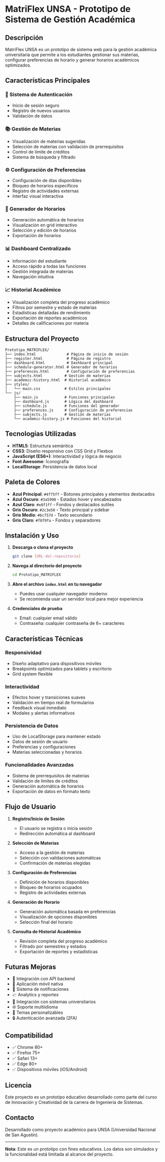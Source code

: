 # MatriFlex UNSA - Prototipo de Sistema de Gestión Académica

## Descripción
MatriFlex UNSA es un prototipo de sistema web para la gestión académica universitaria que permite a los estudiantes gestionar sus materias, configurar preferencias de horario y generar horarios académicos optimizados.

## Características Principales

### 🔐 Sistema de Autenticación
- Inicio de sesión seguro
- Registro de nuevos usuarios
- Validación de datos

### 📚 Gestión de Materias
- Visualización de materias sugeridas
- Selección de materias con validación de prerrequisitos
- Control de límite de créditos
- Sistema de búsqueda y filtrado

### ⚙️ Configuración de Preferencias
- Configuración de días disponibles
- Bloqueo de horarios específicos
- Registro de actividades externas
- Interfaz visual interactiva

### 📅 Generador de Horarios
- Generación automática de horarios
- Visualización en grid interactivo
- Selección y edición de horarios
- Exportación de horarios

### 📊 Dashboard Centralizado
- Información del estudiante
- Acceso rápido a todas las funciones
- Gestión integrada de materias
- Navegación intuitiva

### 📈 Historial Académico
- Visualización completa del progreso académico
- Filtros por semestre y estado de materias
- Estadísticas detalladas de rendimiento
- Exportación de reportes académicos
- Detalles de calificaciones por materia

## Estructura del Proyecto

```
Prototipo_MATRIFLEX/
├── index.html              # Página de inicio de sesión
├── register.html           # Página de registro
├── dashboard.html          # Dashboard principal
├── schedule-generator.html # Generador de horarios
├── preferences.html        # Configuración de preferencias
├── subjects.html          # Gestión de materias
├── academic-history.html  # Historial académico
├── styles/
│   └── main.css           # Estilos principales
└── js/
    ├── main.js            # Funciones principales
    ├── dashboard.js       # Lógica del dashboard
    ├── schedule.js        # Funciones del generador
    ├── preferences.js     # Configuración de preferencias
    ├── subjects.js        # Gestión de materias
    └── academic-history.js # Funciones del historial
```

## Tecnologías Utilizadas

- **HTML5**: Estructura semántica
- **CSS3**: Diseño responsivo con CSS Grid y Flexbox
- **JavaScript (ES6+)**: Interactividad y lógica de negocio
- **Font Awesome**: Iconografía
- **LocalStorage**: Persistencia de datos local

## Paleta de Colores

- **Azul Principal**: `#4f75ff` - Botones principales y elementos destacados
- **Azul Oscuro**: `#3a5998` - Estados hover y encabezados
- **Azul Claro**: `#e8f1ff` - Fondos y destacados sutiles
- **Gris Oscuro**: `#2c3e50` - Texto principal y sidebar
- **Gris Medio**: `#6c757d` - Texto secundario
- **Gris Claro**: `#f8f9fa` - Fondos y separadores

## Instalación y Uso

1. **Descarga o clona el proyecto**
   ```bash
   git clone [URL-del-repositorio]
   ```

2. **Navega al directorio del proyecto**
   ```bash
   cd Prototipo_MATRIFLEX
   ```

3. **Abre el archivo `index.html` en tu navegador**
   - Puedes usar cualquier navegador moderno
   - Se recomienda usar un servidor local para mejor experiencia

4. **Credenciales de prueba**
   - Email: cualquier email válido
   - Contraseña: cualquier contraseña de 6+ caracteres

## Características Técnicas

### Responsividad
- Diseño adaptativo para dispositivos móviles
- Breakpoints optimizados para tablets y escritorio
- Grid system flexible

### Interactividad
- Efectos hover y transiciones suaves
- Validación en tiempo real de formularios
- Feedback visual inmediato
- Modales y alertas informativos

### Persistencia de Datos
- Uso de LocalStorage para mantener estado
- Datos de sesión de usuario
- Preferencias y configuraciones
- Materias seleccionadas y horarios

### Funcionalidades Avanzadas
- Sistema de prerrequisitos de materias
- Validación de límites de créditos
- Generación automática de horarios
- Exportación de datos en formato texto

## Flujo de Usuario

1. **Registro/Inicio de Sesión**
   - El usuario se registra o inicia sesión
   - Redirección automática al dashboard

2. **Selección de Materias**
   - Acceso a la gestión de materias
   - Selección con validaciones automáticas
   - Confirmación de materias elegidas

3. **Configuración de Preferencias**
   - Definición de horarios disponibles
   - Bloqueo de horarios ocupados
   - Registro de actividades externas

4. **Generación de Horario**
   - Generación automática basada en preferencias
   - Visualización de opciones disponibles
   - Selección final del horario

5. **Consulta de Historial Académico**
   - Revisión completa del progreso académico
   - Filtrado por semestres y estados
   - Exportación de reportes y estadísticas

## Futuras Mejoras

- 🔄 Integración con API backend
- 📱 Aplicación móvil nativa
- 🔔 Sistema de notificaciones
- 📈 Analytics y reportes
- 🤝 Integración con sistemas universitarios
- 🌐 Soporte multiidioma
- 🎨 Temas personalizables
- 🔒 Autenticación avanzada (2FA)

## Compatibilidad

- ✅ Chrome 80+
- ✅ Firefox 75+
- ✅ Safari 13+
- ✅ Edge 80+
- ✅ Dispositivos móviles (iOS/Android)

## Licencia

Este proyecto es un prototipo educativo desarrollado como parte del curso de Innovación y Creatividad de la carrera de Ingeniería de Sistemas.

## Contacto

Desarrollado como proyecto académico para UNSA (Universidad Nacional de San Agustín).

---

**Nota**: Este es un prototipo con fines educativos. Los datos son simulados y la funcionalidad está limitada al alcance del proyecto.
